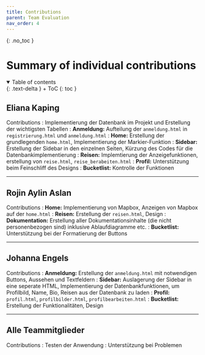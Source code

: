 ```yaml
---
title: Contributions
parent: Team Evaluation
nav_order: 4
---
```


{: .no_toc }
# Summary of individual contributions

<details open markdown="block">
{: .text-delta }
<summary>Table of contents</summary>
+ ToC
{: toc }
</details>

## Eliana Kaping

Contributions
: Implementierung der Datenbank im Projekt und Erstellung der wichtigsten Tabellen
: **Anmeldung:** Aufteilung der `anmeldung.html` in `registrierung.html` und `anmeldung.html`
: **Home:** Erstellung der grundlegenden `home.html`, Implementierung der Markier-Funktion
: **Sidebar:** Erstellung der Sidebar in den einzelnen Seiten, Kürzung des Codes für die Datenbankimplementierung
: **Reisen:** Implemtierung der Anzeigefunktionen, erstellung von `reise.html`, `reise_berabeiten.html`
: **Profil:** Unterstützung beim Feinschliff des Designs
: **Bucketlist:** Kontrolle der Funktionen

---

## Rojin Aylin Aslan

Contributions
: **Home:** Implementierung von Mapbox, Anzeigen von Mapbox auf der `home.html`
: **Reisen:** Erstellung der `reisen.html`, Design
: **Dokumentation:** Erstellung aller Dokumentationsinhalte (die nicht personenbezogen sind) inklusive Ablaufdiagramme etc.
: **Bucketlist:** Unterstützung bei der Formatierung der Buttons

---

## Johanna Engels

Contributions
: **Anmeldung:** Erstellung der `anmeldung.html` mit notwendigen Buttons, Aussehen und Textfeldern
: **Sidebar:** Auslagerung der Sidebar in eine seperate HTML, Implementierung der Datenbankfunktionen, um Profilbild, Name, Bio, Reisen aus der Datenbank zu laden
: **Profil:** `profil.html`, `profilbilder.html`, `profilbearbeiten.html`
: **Bucketlist:** Erstellung der Funktionalitäten, Design

---

## Alle Teammitglieder

Contributions
: Testen der Anwendung
: Unterstützung bei Problemen